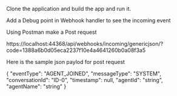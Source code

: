 Clone the application and build the app and run it.

Add a Debug point in Webhook handler to see the incoming  event

Using Postman make a Post request

https://localhost:44368/api/webhooks/incoming/genericjson/?code=1388a6b0d05eca2237f10e4a4641260b0a08f3a5

Here is the sample json paylod for post request

  {
  "eventType": "AGENT_JOINED",
  "messageType": "SYSTEM",
  "conversationId": "ID-0",
  "timestamp": null,
  "agentId": "string",
  "agentName": "string"
}
  
